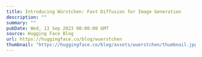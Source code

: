 ```yaml
---
title: Introducing Würstchen: Fast Diffusion for Image Generation
description: ""
summary: ""
pubDate: Wed, 13 Sep 2023 00:00:00 GMT
source: Hugging Face Blog
url: https://huggingface.co/blog/wuerstchen
thumbnail: "https://huggingface.co/blog/assets/wuerstchen/thumbnail.jpg"
---
```


